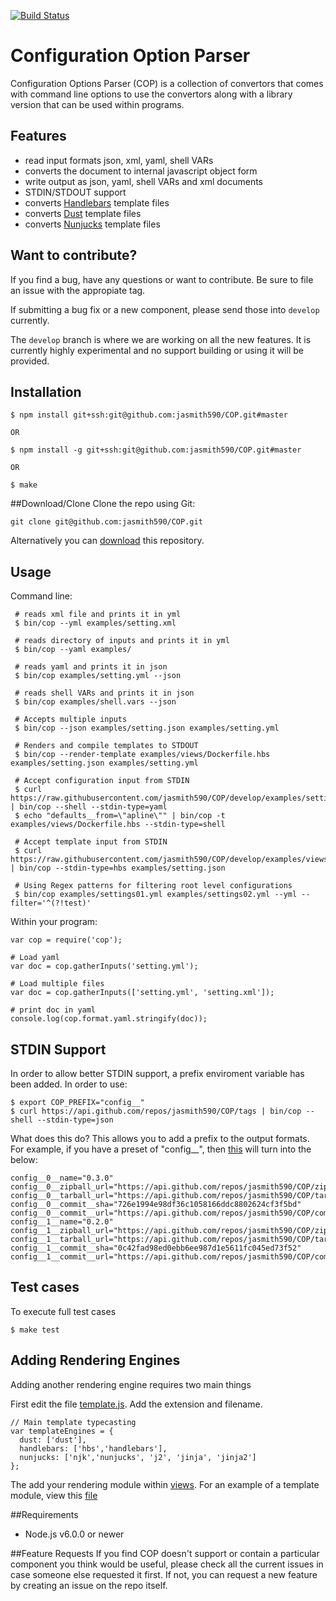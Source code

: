 [![Build Status](https://travis-ci.org/jasmith590/COP.svg?branch=develop)](https://travis-ci.org/jasmith590/COP)

# Configuration Option Parser

Configuration Options Parser (COP) is a collection of convertors that comes with command line options to use the convertors along with a library version that can be used within programs.

## Features
  * read input formats json, xml, yaml, shell VARs
  * converts the document to internal javascript object form
  * write output as json, yaml, shell VARs and xml documents
  * STDIN/STDOUT support
  * converts [Handlebars](http://handlebarsjs.com/) template files
  * converts [Dust](http://www.dustjs.com/) template files
  * converts [Nunjucks](https://mozilla.github.io/nunjucks/) template files

## Want to contribute?
If you find a bug, have any questions or want to contribute. Be sure to file an issue with the appropiate tag.

If submitting a bug fix or a new component, please send those into ```develop``` currently.

The ```develop``` branch is where we are working on all the new features. It is currently highly experimental and no support building or using it will be provided.

## Installation

    $ npm install git+ssh:git@github.com:jasmith590/COP.git#master

    OR

    $ npm install -g git+ssh:git@github.com:jasmith590/COP.git#master

    OR

    $ make

##Download/Clone
Clone the repo using Git:

```git clone git@github.com:jasmith590/COP.git```

Alternatively you can [download](https://github.com/jasmith590/COP/archive/develop.zip) this repository.


## Usage

Command line:

     # reads xml file and prints it in yml
     $ bin/cop --yml examples/setting.xml

     # reads directory of inputs and prints it in yml
     $ bin/cop --yaml examples/

     # reads yaml and prints it in json
     $ bin/cop examples/setting.yml --json

     # reads shell VARs and prints it in json
     $ bin/cop examples/shell.vars --json

     # Accepts multiple inputs
     $ bin/cop --json examples/setting.json examples/setting.yml

     # Renders and compile templates to STDOUT
     $ bin/cop --render-template examples/views/Dockerfile.hbs examples/setting.json examples/setting.yml

     # Accept configuration input from STDIN
     $ curl https://raw.githubusercontent.com/jasmith590/COP/develop/examples/setting.yml | bin/cop --shell --stdin-type=yaml
     $ echo "defaults__from=\"apline\"" | bin/cop -t examples/views/Dockerfile.hbs --stdin-type=shell

     # Accept template input from STDIN
     $ curl https://raw.githubusercontent.com/jasmith590/COP/develop/examples/views/Dockerfile.hbs | bin/cop --stdin-type=hbs examples/setting.json

     # Using Regex patterns for filtering root level configurations
     $ bin/cop examples/settings01.yml examples/settings02.yml --yml --filter='^(?!test)'

Within your program:

    var cop = require('cop');

    # Load yaml
    var doc = cop.gatherInputs('setting.yml');

    # Load multiple files
    var doc = cop.gatherInputs(['setting.yml', 'setting.xml']);

    # print doc in yaml
    console.log(cop.format.yaml.stringify(doc));

## STDIN Support
In order to allow better STDIN support, a prefix enviroment variable has been added. In order to use:

    $ export COP_PREFIX="config__"
    $ curl https://api.github.com/repos/jasmith590/COP/tags | bin/cop --shell --stdin-type=json

What does this do? This allows you to add a prefix to the output formats. For example, if you have a preset of "config__", then [this](https://api.github.com/repos/jasmith590/COP/tags) will turn into the below:

```
config__0__name="0.3.0"
config__0__zipball_url="https://api.github.com/repos/jasmith590/COP/zipball/0.3.0"
config__0__tarball_url="https://api.github.com/repos/jasmith590/COP/tarball/0.3.0"
config__0__commit__sha="726e1994e98df36c1058166ddc8802624cf3f5bd"
config__0__commit__url="https://api.github.com/repos/jasmith590/COP/commits/726e1994e98df36c1058166ddc8802624cf3f5bd"
config__1__name="0.2.0"
config__1__zipball_url="https://api.github.com/repos/jasmith590/COP/zipball/0.2.0"
config__1__tarball_url="https://api.github.com/repos/jasmith590/COP/tarball/0.2.0"
config__1__commit__sha="0c42fad98ed0ebb6ee987d1e5611fc045ed73f52"
config__1__commit__url="https://api.github.com/repos/jasmith590/COP/commits/0c42fad98ed0ebb6ee987d1e5611fc045ed73f52"
```

## Test cases
To execute full test cases

    $ make test


## Adding Rendering Engines
Adding another rendering engine requires two main things

First edit the file [template.js](/lib/template.js). Add the extension and filename.

```
// Main template typecasting
var templateEngines = {
  dust: ['dust'],
  handlebars: ['hbs','handlebars'],
  nunjucks: ['njk','nunjucks', 'j2', 'jinja', 'jinja2']
};
```

The add your rendering module within [views](/lib/views/). For an example of a template module, view this [file](/lib/views/handlebars.js)


##Requirements
 * Node.js v6.0.0 or newer

##Feature Requests
If you find COP doesn't support or contain a particular component you think would be useful, please check all the current issues in case someone else requested it first. If not, you can request a new feature by creating an issue on the repo itself.
